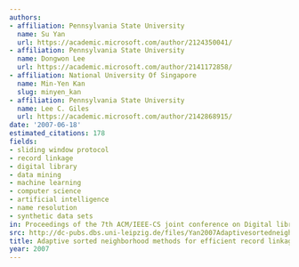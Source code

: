 ```yaml
---
authors:
- affiliation: Pennsylvania State University
  name: Su Yan
  url: https://academic.microsoft.com/author/2124350041/
- affiliation: Pennsylvania State University
  name: Dongwon Lee
  url: https://academic.microsoft.com/author/2141172858/
- affiliation: National University Of Singapore
  name: Min-Yen Kan
  slug: minyen_kan
- affiliation: Pennsylvania State University
  name: Lee C. Giles
  url: https://academic.microsoft.com/author/2142868915/
date: '2007-06-18'
estimated_citations: 178
fields:
- sliding window protocol
- record linkage
- digital library
- data mining
- machine learning
- computer science
- artificial intelligence
- name resolution
- synthetic data sets
in: Proceedings of the 7th ACM/IEEE-CS joint conference on Digital libraries
src: http://dc-pubs.dbs.uni-leipzig.de/files/Yan2007Adaptivesortedneighborhood.pdf
title: Adaptive sorted neighborhood methods for efficient record linkage
year: 2007
---
```

